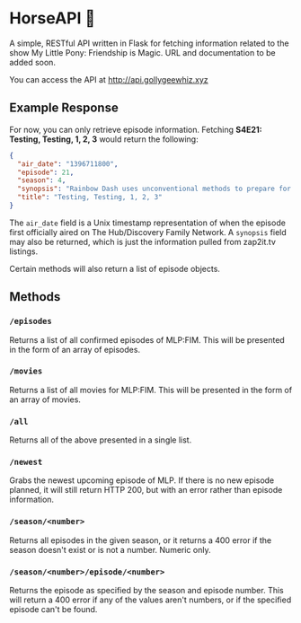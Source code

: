 # HorseAPI 🐴

A simple, RESTful API written in Flask for fetching information related to the show My Little Pony: Friendship is Magic. URL and documentation to be added soon.

You can access the API at http://api.gollygeewhiz.xyz

## Example Response

For now, you can only retrieve episode information. Fetching <b>S4E21: Testing, Testing, 1, 2, 3</b> would return the following:

```json
{
  "air_date": "1396711800", 
  "episode": 21, 
  "season": 4,
  "synopsis": "Rainbow Dash uses unconventional methods to prepare for her test to become a member of the Wonderbolts Reserves.", 
  "title": "Testing, Testing, 1, 2, 3"
}
```

The `air_date` field is a Unix timestamp representation of when the episode first officially aired on The Hub/Discovery Family Network. A `synopsis` field may also be returned, which is just the information pulled from zap2it.tv listings.

Certain methods will also return a list of episode objects.

## Methods

### `/episodes`

Returns a list of all confirmed episodes of MLP:FIM. This will be presented in the form of an array of episodes.

### `/movies`

Returns a list of all movies for MLP:FIM. This will be presented in the form of an array of movies.

### `/all`

Returns all of the above presented in a single list.

### `/newest`

Grabs the newest upcoming episode of MLP. If there is no new episode planned, it will still return HTTP 200, but with an error rather than episode information.

### `/season/<number>`

Returns all episodes in the given season, or it returns a 400 error if the season doesn't exist or is not a number. Numeric only.

### `/season/<number>/episode/<number>`

Returns the episode as specified by the season and episode number. This will return a 400 error if any of the values aren't numbers, or if the specified episode can't be found.
